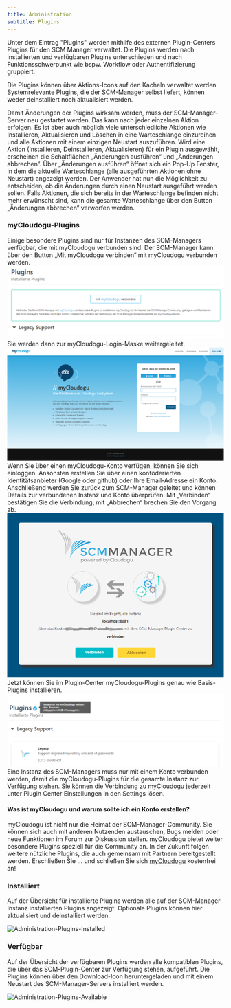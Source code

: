 ```yaml
---
title: Administration
subtitle: Plugins
---
```

Unter dem Eintrag "Plugins" werden mithilfe des externen Plugin-Centers Plugins für den SCM Manager verwaltet. Die Plugins werden nach installierten und verfügbaren Plugins unterschieden und nach Funktionsschwerpunkt wie bspw. Workflow oder Authentifizierung gruppiert.

Die Plugins können über Aktions-Icons auf den Kacheln verwaltet werden. Systemrelevante Plugins, die der SCM-Manager selbst liefert, können weder deinstalliert noch aktualisiert werden.

Damit Änderungen der Plugins wirksam werden, muss der SCM-Manager-Server neu gestartet werden. Das kann nach jeder einzelnen Aktion erfolgen. Es ist aber auch möglich viele unterschiedliche Aktionen wie Installieren, Aktualisieren und Löschen in eine Warteschlange einzureihen und alle Aktionen mit einem einzigen Neustart auszuführen. Wird eine Aktion (Installieren, Deinstallieren, Aktualisieren) für ein Plugin ausgewählt, erscheinen die Schaltflächen „Änderungen ausführen“ und „Änderungen abbrechen“. Über „Änderungen ausführen“ öffnet sich ein Pop-Up Fenster, in dem die aktuelle Warteschlange (alle ausgeführten Aktionen ohne Neustart) angezeigt werden. Der Anwender hat nun die Möglichkeit zu entscheiden, ob die Änderungen durch einen Neustart ausgeführt werden sollen. Falls Aktionen, die sich bereits in der Warteschlange befinden nicht mehr erwünscht sind, kann die gesamte Warteschlange über den Button „Änderungen abbrechen“ verworfen werden.

### myCloudogu-Plugins
Einige besondere Plugins sind nur für Instanzen des SCM-Managers verfügbar, die mit myCloudogu verbunden sind. Der SCM-Manager kann über den Button „Mit myCloudogu verbinden“ mit myCloudogu verbunden werden.
![Plugin-Center nicht verbunden, Button zur Verbindung mit myCloudogu](assets/administration-plugin-center-not-connected.png)
Sie werden dann zur myCloudogu-Login-Maske weitergeleitet. 
![myCloudogu-Login-Maske](assets/myCloudogu-login.png)
Wenn Sie über einen myCloudogu-Konto verfügen, können Sie sich einloggen. Ansonsten erstellen Sie über einen konföderierten Identitätsanbieter (Google oder github) oder Ihre Email-Adresse ein Konto.
Anschließend werden Sie zurück zum SCM-Manager geleitet und können Details zur verbundenen Instanz und Konto überprüfen. Mit „Verbinden“ bestätigen Sie die Verbindung, mit „Abbrechen“ brechen Sie den Vorgang ab.
![Bestätigung der Verbindung mit myCloudogu](assets/administration-myC-confirmation.png)
Jetzt können Sie im Plugin-Center myCloudogu-Plugins genau wie Basis-Plugins installieren.
![SCM-Manager mit myCloudogu verbunden](assets/administration-plugin-center-connected.png)
Eine Instanz des SCM-Managers muss nur mit einem Konto verbunden werden, damit die myCloudogu-Plugins für die gesamte Instanz zur Verfügung stehen.
Sie können die Verbindung zu myCloudogu jederzeit unter Plugin Center Einstellungen in den Settings lösen.

#### Was ist myCloudogu und warum sollte ich ein Konto erstellen?
myCloudogu ist nicht nur die Heimat der SCM-Manager-Community. Sie können sich auch mit anderen Nutzenden austauschen, Bugs melden oder neue Funktionen im Forum zur Diskussion stellen.
myCloudogu bietet weiter besondere Plugins speziell für die Community an. In der Zukunft folgen weitere nützliche Plugins, die auch gemeinsam mit Partnern bereitgestellt werden.
Erschließen Sie … und schließen Sie sich [myCloudogu](https://my.cloudogu.com) kostenfrei an!

### Installiert
Auf der Übersicht für installierte Plugins werden alle auf der SCM-Manager Instanz installierten Plugins angezeigt. Optionale Plugins können hier aktualisiert und deinstalliert werden. 

![Administration-Plugins-Installed](assets/administration-plugins-installed.png)

### Verfügbar
Auf der Übersicht der verfügbaren Plugins werden alle kompatiblen Plugins, die über das SCM-Plugin-Center zur Verfügung stehen, aufgeführt. Die Plugins können über den Download-Icon heruntergeladen und mit einem Neustart des SCM-Manager-Servers installiert werden. 

![Administration-Plugins-Available](assets/administration-plugins-available.png)
